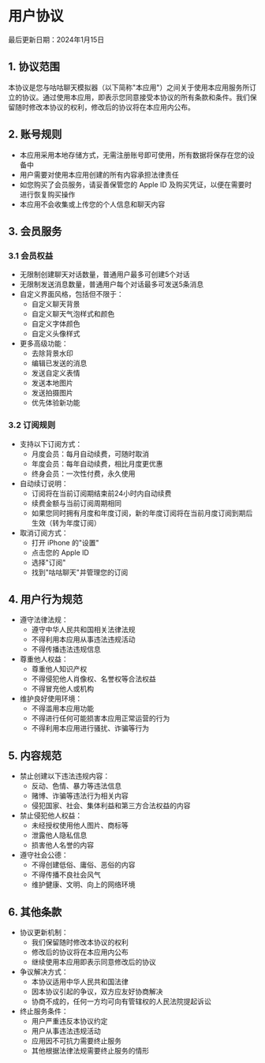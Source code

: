 # 用户协议

最后更新日期：2024年1月15日

## 1. 协议范围
本协议是您与咕咕聊天模拟器（以下简称"本应用"）之间关于使用本应用服务所订立的协议。通过使用本应用，即表示您同意接受本协议的所有条款和条件。我们保留随时修改本协议的权利，修改后的协议将在本应用内公布。

## 2. 账号规则
- 本应用采用本地存储方式，无需注册账号即可使用，所有数据将保存在您的设备中
- 用户需要对使用本应用创建的所有内容承担法律责任
- 如您购买了会员服务，请妥善保管您的 Apple ID 及购买凭证，以便在需要时进行恢复购买操作
- 本应用不会收集或上传您的个人信息和聊天内容

## 3. 会员服务
### 3.1 会员权益
- 无限制创建聊天对话数量，普通用户最多可创建5个对话
- 无限制发送消息数量，普通用户每个对话最多可发送5条消息
- 自定义界面风格，包括但不限于：
  - 自定义聊天背景
  - 自定义聊天气泡样式和颜色
  - 自定义字体颜色
  - 自定义头像样式
- 更多高级功能：
  - 去除背景水印
  - 编辑已发送的消息
  - 发送自定义表情
  - 发送本地图片
  - 发送拍摄图片
  - 优先体验新功能

### 3.2 订阅规则
- 支持以下订阅方式：
  - 月度会员：每月自动续费，可随时取消
  - 年度会员：每年自动续费，相比月度更优惠
  - 终身会员：一次性付费，永久使用
- 自动续订说明：
  - 订阅将在当前订阅期结束前24小时内自动续费
  - 续费金额与当前订阅周期相同
  - 如果您同时拥有月度和年度订阅，新的年度订阅将在当前月度订阅到期后生效（转为年度订阅）
- 取消订阅方式：
  - 打开 iPhone 的"设置"
  - 点击您的 Apple ID
  - 选择"订阅"
  - 找到"咕咕聊天"并管理您的订阅

## 4. 用户行为规范
- 遵守法律法规：
  - 遵守中华人民共和国相关法律法规
  - 不得利用本应用从事违法违规活动
  - 不得传播违法违规信息
- 尊重他人权益：
  - 尊重他人知识产权
  - 不得侵犯他人肖像权、名誉权等合法权益
  - 不得冒充他人或机构
- 维护良好使用环境：
  - 不得滥用本应用功能
  - 不得进行任何可能损害本应用正常运营的行为
  - 不得利用本应用进行骚扰、诈骗等行为

## 5. 内容规范
- 禁止创建以下违法违规内容：
  - 反动、色情、暴力等违法信息
  - 赌博、诈骗等违法行为相关内容
  - 侵犯国家、社会、集体利益和第三方合法权益的内容
- 禁止侵犯他人权益：
  - 未经授权使用他人图片、商标等
  - 泄露他人隐私信息
  - 损害他人名誉的内容
- 遵守社会公德：
  - 不得创建低俗、庸俗、恶俗的内容
  - 不得传播不良社会风气
  - 维护健康、文明、向上的网络环境

## 6. 其他条款
- 协议更新机制：
  - 我们保留随时修改本协议的权利
  - 修改后的协议将在本应用内公布
  - 继续使用本应用即表示同意修改后的协议
- 争议解决方式：
  - 本协议适用中华人民共和国法律
  - 因本协议引起的争议，双方应友好协商解决
  - 协商不成的，任何一方均可向有管辖权的人民法院提起诉讼
- 终止服务条件：
  - 用户严重违反本协议约定
  - 用户从事违法违规活动
  - 应用因不可抗力需要终止服务
  - 其他根据法律法规需要终止服务的情形
